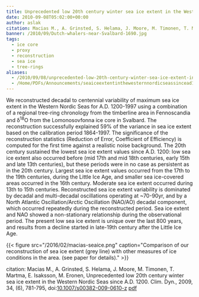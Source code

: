 ```yaml
---
title: Unprecedented low 20th century winter sea ice extent in the Western Nordic Seas since A.D. 1200
date: 2010-09-08T05:02:00+00:00
author: aslak
citation: Macias M., A. Grinsted, S. Helama, J. Moore, M. Timonen, T. Martma, E. Isaksson, M. Eronen, Unprecedented low 20th century winter sea ice extent in the Western Nordic Seas since A.D. 1200. Clim. Dyn., 2009, 34, (6), 781-795, doi:10.1007/s00382-009-0610-z
banner: /2010/09/Dutch-whalers-near-Svalbard-1690.jpg
tags:
  - ice core
  - proxy
  - reconstruction
  - sea ice
  - tree-rings
aliases:
  - /2010/09/08/unprecedented-low-20th-century-winter-sea-ice-extent-in-the-western-nordic-seas-since-a-d-1200/
  - /Home/PDFs/Announcements/seaiceextentinthewesternnordicseassincead1200
---
```

We reconstructed decadal to centennial variability of maximum sea ice extent in the Western Nordic Seas for A.D. 1200-1997 using a combination of a regional tree-ring chronology from the timberline area in Fennoscandia and δ<sup>18</sup>O from the Lomonosovfonna ice core in Svalbard. The reconstruction successfully explained 59% of the variance in sea ice extent based on the calibration period 1864-1997. <!--more-->  The significance of the reconstruction statistics (Reduction of Error, Coefficient of Efficiency) is computed for the first time against a realistic noise background. The 20th century sustained the lowest sea ice extent values since A.D. 1200: low sea ice extent also occurred before (mid 17th and mid 18th centuries, early 15th and late 13th centuries), but these periods were in no case as persistent as in the 20th century. Largest sea ice extent values occurred from the 17th to the 19th centuries, during the Little Ice Age, and smaller sea ice-covered areas occurred in the 16th century. Moderate sea ice extent occurred during 13th to 15th centuries. Reconstructed sea ice extent variability is dominated by decadal and multi-decadal oscillations operating at ~70-90yr, and by a North Atlantic Oscillation/Arctic Oscillation (NAO/AO) decadal component, which occurred repeatedly during the reconstructed period. Sea ice extent and NAO showed a non-stationary relationship during the observational period. The present low sea ice extent is unique over the last 800 years, and results from a decline started in late-19th century after the Little Ice Age.

{{< figure src="/2016/02/macias-seaice.png" caption="Comparison of our reconstruction of sea ice extent (grey line) with other measures of ice conditions in the area. (see paper for details)." >}}


citation: Macias M., A. Grinsted, S. Helama, J. Moore, M. Timonen, T. Martma, E. Isaksson, M. Eronen, Unprecedented low 20th century winter sea ice extent in the Western Nordic Seas since A.D. 1200. Clim. Dyn., 2009, 34, (6), 781-795, doi:[10.1007/s00382-009-0610-z](http://dx.doi.org/10.1007/s00382-009-0610-z) [pdf](/pdf/Macias-ClimDyn09-barentsw-sea-ice-reconstruction.pdf)

